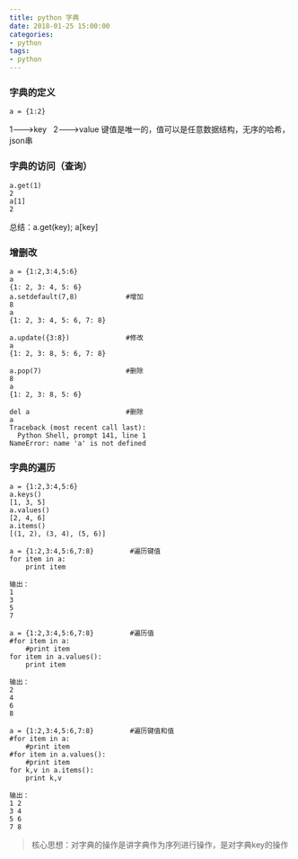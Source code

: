 ```yaml
---
title: python 字典
date: 2018-01-25 15:00:00
categories:
- python
tags:
- python
---
```


### 字典的定义  
```a = {1:2}```  
  
1--->key   2--->value   键值是唯一的，值可以是任意数据结构，无序的哈希，json串  

### 字典的访问（查询）
```
a.get(1)
2
a[1]
2 
```
总结：a.get(key); a[key]

### 增删改
```
a = {1:2,3:4,5:6}
a
{1: 2, 3: 4, 5: 6}
a.setdefault(7,8)            #增加
8   
a
{1: 2, 3: 4, 5: 6, 7: 8}

a.update({3:8})              #修改
a
{1: 2, 3: 8, 5: 6, 7: 8}

a.pop(7)                     #删除
8
a
{1: 2, 3: 8, 5: 6}

del a                        #删除
a
Traceback (most recent call last):
  Python Shell, prompt 141, line 1
NameError: name 'a' is not defined
```
### 字典的遍历
```
a = {1:2,3:4,5:6}
a.keys()
[1, 3, 5]
a.values()
[2, 4, 6]
a.items()
[(1, 2), (3, 4), (5, 6)]
```

```
a = {1:2,3:4,5:6,7:8}         #遍历键值
for item in a:
    print item
                         
输出：
1
3
5
7

a = {1:2,3:4,5:6,7:8}         #遍历值
#for item in a:
    #print item 
for item in a.values():
    print item
    
输出：
2
4
6
8

a = {1:2,3:4,5:6,7:8}         #遍历键值和值
#for item in a:
    #print item 
#for item in a.values():
    #print item
for k,v in a.items():
    print k,v
    
输出：
1 2
3 4
5 6
7 8
```
>核心思想：对字典的操作是讲字典作为序列进行操作，是对字典key的操作
